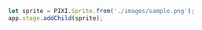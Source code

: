 ```javascript
    let sprite = PIXI.Sprite.from('./images/sample.png');
    app.stage.addChild(sprite);
```